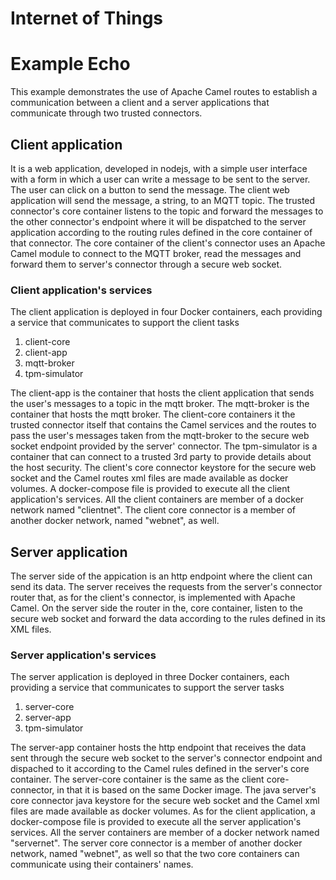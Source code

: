 Internet of Things
==================
# Example Echo
This example demonstrates the use of Apache Camel routes to establish a communication between a client and a server applications that
communicate through two trusted connectors.

## Client application
It is a web application, developed in nodejs, with a simple user interface with a form in which a user can write a message to be sent to the server. The user can 
click on a button to send the message. The client web application will send the message, a string, to an MQTT topic. The trusted connector's 
core container listens to the topic and forward the messages to the other connector's endpoint where it will be dispatched to the server application 
according to the routing rules defined in the core container of that connector. The core container of the client's connector uses an Apache Camel
module to connect to the MQTT broker, read the messages and forward them to server's connector through a secure web socket.

### Client application's services
The client application is deployed in four Docker containers, each providing a service that communicates to support the client tasks

1. client-core
2. client-app
3. mqtt-broker  
4. tpm-simulator

The client-app is the container that hosts the client application that sends the user's messages to a topic in the mqtt broker. The mqtt-broker is the container
that hosts the mqtt broker. The client-core containers it the trusted connector itself that contains the Camel services and the routes to pass the user's messages
taken from the mqtt-broker to the secure web socket endpoint provided by the server' connector. The tpm-simulator is a container that can connect to a trusted 3rd
party to provide details about the host security. The client's core connector keystore for the secure web socket and the Camel routes xml files are made available
as docker volumes. A docker-compose file is provided to execute all the client application's services. All the client containers are member of a docker network 
named "clientnet". The client core connector is a member of another docker network, named "webnet", as well. 

## Server application    
The server side of the appication is an http endpoint where the client can send its data. The server receives the requests from the server's connector
router that, as for the client's connector, is implemented with Apache Camel. On the server side the router in the, core container, listen to the secure web socket and forward
the data according to the rules defined in its XML files.

### Server application's services
The server application is deployed in three Docker containers, each providing a service that communicates to support the server tasks

1. server-core
2. server-app
3. tpm-simulator

The server-app container hosts the http endpoint that receives the data sent through the secure web socket to the server's connector endpoint and dispached
to it according to the Camel rules defined in the server's core container. The server-core container is the same as the client core-connector, in that it 
is based on the same Docker image. The java server's core connector java keystore for the secure web socket and the Camel xml files are made available as docker 
volumes. As for the client application, a docker-compose file is provided to execute all the server application's services. All the server containers are member 
of a docker network named "servernet". The server core connector is a member of another docker network, named "webnet", as well so that the two core containers can
communicate using their containers' names.    
